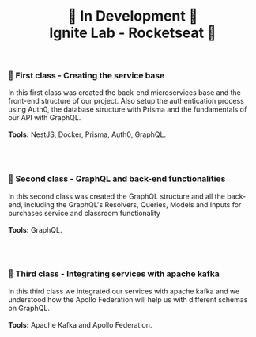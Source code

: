 <h1 align="center">
🚧 In Development 🚧 
<br>
Ignite Lab - Rocketseat 🚀
</h1>

<br>

### 📝 First class - Creating the service base
In this first class was created the back-end microservices base and the front-end structure of our project. Also setup the authentication process using Auth0, the database structure with Prisma and the fundamentals of our API with GraphQL.
<br>
<br>
<b>Tools:</b> NestJS, Docker, Prisma, Auth0, GraphQL.

<br>
<br>

### 📝 Second class - GraphQL and back-end functionalities
In this second class was created the GraphQL structure and all the back-end, including the GraphQL's Resolvers, Queries, Models and Inputs for purchases service and classroom functionality
<br>
<br>
<b>Tools:</b> GraphQL.

<br>
<br>

### 📝 Third class - Integrating services with apache kafka
In this third class we integrated our services with apache kafka and we understood how the Apollo Federation will help us with different schemas on GraphQL.
<br>
<br>
<b>Tools:</b> Apache Kafka and Apollo Federation.
